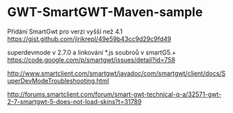 # GWT-SmartGWT-Maven-sample

Přidání SmartGwt pro verzi vyšší než 4.1 https://gist.github.com/jirikrepl/49e59b43cc9d29c9fd49

superdevmode v 2.7.0 a linkování *.js soubroů v smartG5.+
https://code.google.com/p/smartgwt/issues/detail?id=758

http://www.smartclient.com/smartgwt/javadoc/com/smartgwt/client/docs/SuperDevModeTroubleshooting.html

http://forums.smartclient.com/forum/smart-gwt-technical-q-a/32571-gwt-2-7-smartgwt-5-does-not-load-skins?t=31789
